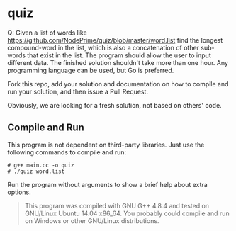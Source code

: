 # quiz


Q: Given a list of words like https://github.com/NodePrime/quiz/blob/master/word.list find the longest compound-word in the list, which is also a concatenation of other sub-words that exist in the list. The program should allow the user to input different data. The finished solution shouldn't take more than one hour. Any programming language can be used, but Go is preferred.


Fork this repo, add your solution and documentation on how to compile and run your solution, and then issue a Pull Request.

Obviously, we are looking for a fresh solution, not based on others' code.


## Compile and Run

This program is not dependent on third-party libraries. Just use the following commands to compile and run:

```
# g++ main.cc -o quiz
# ./quiz word.list
```

Run the program without arguments to show a brief help about extra options.

> This program was compiled with GNU G++ 4.8.4 and tested on GNU/Linux Ubuntu 14.04 x86_64. You probably could compile and run on Windows or other GNU/Linux distributions.


